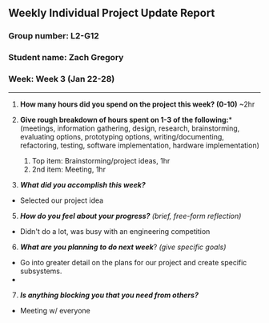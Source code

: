 ## Weekly Individual Project Update Report
### Group number: L2-G12
### Student name: Zach Gregory
### Week: Week 3 (Jan 22-28)
___
1. **How many hours did you spend on the project this week? (0-10)** ~2hr

2. **Give rough breakdown of hours spent on 1-3 of the following:***
   (meetings, information gathering, design, research, brainstorming, evaluating options, prototyping options, writing/documenting, refactoring, testing, software implementation, hardware implementation)
   1. Top item: Brainstorming/project ideas, 1hr
   2. 2nd item: Meeting, 1hr
4. ***What did you accomplish this week?***
  - Selected our project idea

5. ***How do you feel about your progress?*** _(brief, free-form reflection)_
  - Didn't do a lot, was busy with an engineering competition
6. ***What are you planning to do next week***? _(give specific goals)_
  - Go into greater detail on the plans for our project and create specific subsystems. 
  - 
7. ***Is anything blocking you that you need from others?*** 
  - Meeting w/ everyone

